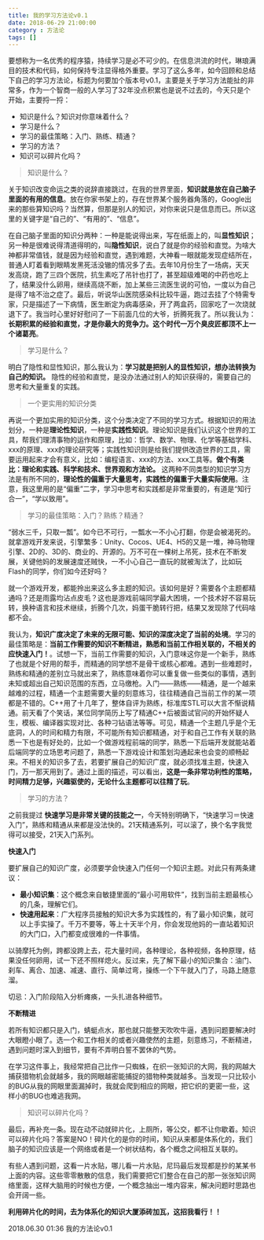 ```yaml
---
title: 我的学习方法论v0.1
date: 2018-06-29 21:00:00
category : 方法论
tags: []
---
```


要想称为一名优秀的程序猿，持续学习是必不可少的。在信息洪流的时代，琳琅满目的技术和代码，如何保持专注显得格外重要。学习了这么多年，如今回顾和总结下自己的学习方法论，标题为何要加个版本号v0.1，主要是关于学习方法能扯的非常多，作为一个智商一般的人学习了32年没点积累也是说不过去的，今天只是个开始，主要捋一捋：

- 知识是什么？知识对你意味着什么？
- 学习是什么？
- 学习的最佳策略：入门、熟练、精通？
- 学习的方法？
- 知识可以碎片化吗？

<!--more-->

> 知识是什么？

关于知识改变命运之类的说辞直接跳过，在我的世界里面，**知识就是放在自己脑子里面的有用的信息**。放在你家书架上的，存在世界某个服务器角落的，Google出来的那些算知识吗？当然算，但那是别人的知识，对你来说只是信息而已。所以这里的关键字是“自己的”、“有用的”、“信息”。

在自己脑子里面的知识分两种：一种是能说得出来，写在纸面上的，叫**显性知识**；另一种是很难说得清道得明的，叫**隐性知识**，说白了就是你的经验和直觉。为啥大神都非常值钱，就是因为经验和直觉，遇到难题，大神看一眼就能发现症结所在，普通人盯着看到眼睛发黑死活没辙的情况多了去。去年10月份生了一场病，天天发高烧，跑了三四个医院，抗生素吃了吊针也打了，甚至超级难喝的中药也吃上了，结果没什么卵用，继续高烧不断，加上某些三流医生说的可怕，一度以为自己是得了啥不治之症了。最后，听说华山医院感染科比较牛逼，跑过去挂了个特需专家，只是描述了一下病情，医生断定为病毒感染，开了两盒药，回家吃了一次烧就退下了。我当时心里好好慰问了一下前面几位的大爷，折腾死我了。所以我认为：**长期积累的经验和直觉，才是你最大的竞争力。这个时代一万个臭皮匠都顶不上一个诸葛亮**。

> 学习是什么？

明白了隐性和显性知识，那么我认为：**学习就是把别人的显性知识，想办法转换为自己的知识。** 隐性的经验和直觉，是没办法通过别人的知识获得的，需要自己的思考和大量重复的实践。

> 一个更实用的知识分类

再说一个更加实用的知识分类，这个分类决定了不同的学习方式。根据知识的用法划分，一种是**理论性知识**，一种是**实践性知识**。理论知识是我们认识这个世界的工具，帮我们理清事物的运作和原理，比如：哲学、数学、物理、化学等基础学科、xxx的原理、xxx的理论研究等；实践性知识则是给我们提供改造世界的工具，需要运用起来才会有意义，比如：编程语言、xxx的方法、xxx工具等。**做个有类比：理论和实践、科学和技术、世界观和方法论。** 这两种不同类型的知识学习方法是有所不同的，**理论性的偏重于大量思考，实践性的偏重于大量实际使用**。注意，我这里用的是“偏重”二字，学习中思考和实践都是非常重要的，有道是“知行合一”，“学以致用”。

> 学习的最佳策略：入门？熟练？精通？

“弱水三千，只取一瓢”。如今已不可行，一瓢水一不小心打翻，你是会被渴死的。就拿游戏开发来说，引擎繁多：Unity、Cocos、UE4、H5的又是一堆，神马物理引擎、2D的、3D的、商业的、开源的。万不可在一棵树上吊死，技术在不断发展，关键他妈的发展速度还贼快，一不小心自己一直玩的就被淘汰了，比如玩Flash的同学，你们如今还好吗？

就一个游戏开发，都能拎出来这么多主题的知识。该如何是好？需要各个主题都精通吗？还是雨露均沾点皮毛？这也是游戏前端同学最大困境，一个技术好不容易玩转，换种语言和技术继续，折腾个几次，妈蛋干脆转行把，结果又发现除了代码啥都不会。

我认为，**知识广度决定了未来的无限可能、知识的深度决定了当前的处境**。学习的最佳策略是：**当前工作需要的知识不断精进，熟悉和当前工作相关联的，不相关的应快速入门！**。试想一下，当前工作需要的知识，入门意味这你是一个新手，熟练了也就是个好用的帮手，而精通的同学想不是骨干或核心都难。遇到一些难题时，熟练和精通的差别立马就出来了，熟练意味着你可以重复做一些类似的事情，遇到未知或超出自己知识范围的东西，立马缴枪。入门——熟练——精通，是一个越来越难的过程，精通一个主题需要大量的刻意练习，往往精通自己当前工作的某一项都是不错的。C++用了十几年了，整体自评为熟练，标准库STL可以大言不惭说精通。前天看了个笑话，某位同学简历上写了精通C++后被面试官问的开始怀疑人生，模板、编译器实现对比、各种刁钻语法等等。可见，精通一个主题几乎是个无底洞，人的时间和精力有限，不可能所有知识都精通，对于和自己工作有关联的熟悉一下也是有好处的，比如一个做游戏程前端的同学，熟悉一下后端开发就能站着后端同学的立场思考问题了，熟悉一下游戏设计和策划沟通起来也会变的顺畅起来。不相关的知识多了去，若要扩展自己的知识广度，就必须找准主题，快速入门，万一那天用到了。通过上面的描述，可以看出，**这是一条非常功利性的策略，时间精力足够，兴趣驱使的，无论什么主题都可以往精了玩**。

> 学习的方法？

之前我提过 **快速学习是非常关键的技能之一**，今天特别明确下，“快速学习＝快速入门”，熟练和精通从来都是没法快的。21天精通系列，可以滚了，换个名字我觉得可以接受，21天入门系列。

**快速入门**

要扩展自己的知识广度，必须要学会快速入门任何一个知识主题。对此只有两条建议：

- **最小知识集**：这个概念来自敏捷里面的“最小可用软件”，找到当前主题最核心的几条，理解它们。
- **快速用起来**：广大程序员接触的知识大多为实践性的，有了最小知识集，就可以上手实操了。千万不要等，等上十天半个月，你会发现他妈的一直站着知识的大门口，入门都变成很难的一件事情。

以骑摩托为例，跨都没跨上去，花大量时间，各种理论，各种视频，各种原理，结果没任何卵用，试一下还不照样熄火。反过来，先了解下最小的知识集合：油门、刹车、离合、加速、减速、直行、简单过弯，操练一个下午就入门了，马路上随意溜。

切忌：入门阶段陷入分析瘫痪，一头扎进各种细节。

**不断精进**

若所有知识都只是入门，蜻蜓点水，那也就只能整天吹吹牛逼，遇到问题要解决时大眼瞪小眼了。选一个和工作相关的或者兴趣使然的主题，刻意练习，不断精进，遇到问题时深入到细节，要有不弄明白誓不罢休的气势。

在学习这件事上，我经常把自己比作一只蜘蛛，在织一张知识的大网，我的网越大捕获猎物机会就越多，我的网眼越密能捕捉的猎物种类就越多。当发现一只比较小的BUG从我的网眼里面漏掉时，我就会爬到相应的网眼，把它织的更密一些，这样小的BUG也难逃我网。

> 知识可以碎片化吗？

最后，再补充一条。现在动不动就碎片化，上厕所，等公交，都不让你歇着。知识可以碎片化吗？答案是NO！碎片化的是你的时间，知识从来都是体系化的，我们脑子的知识应该是一个网络或者是一个树状结构，各个概念之间相互关联的。

有些人遇到问题，这看一片水贴，哪儿看一片水贴，尼玛最后发现都是抄的某某书上面的内容。这些零零散散的信息，我们需要把它们整合在自己的那一张张知识网络里面，这样大脑用的时候也方便，一个概念抽出一堆内容来，解决问题时思路也会开阔一些。

**利用碎片化的时间，去为体系化的知识大厦添砖加瓦，这招我看行！！**


2018.06.30 01:36 我的方法论v0.1
